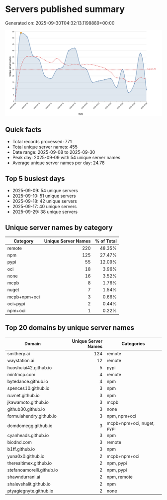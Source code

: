 # Servers published summary

Generated on: 2025-09-30T04:32:13.1198889+00:00

![Unique servers per day](servers-per-day.svg)

## Quick facts
- Total records processed: 771
- Total unique server names: 455
- Date range: 2025-09-08 to 2025-09-30
- Peak day: 2025-09-09 with 54 unique server names
- Average unique server names per day: 24.78

## Top 5 busiest days
- 2025-09-09: 54 unique servers
- 2025-09-10: 51 unique servers
- 2025-09-18: 42 unique servers
- 2025-09-17: 40 unique servers
- 2025-09-29: 38 unique servers

## Unique server names by category

| Category | Unique Server Names | % of Total |
|----------|---------------------:|-----------:|
| remote | 220 | 48.35% |
| npm | 125 | 27.47% |
| pypi | 55 | 12.09% |
| oci | 18 | 3.96% |
| none | 16 | 3.52% |
| mcpb | 8 | 1.76% |
| nuget | 7 | 1.54% |
| mcpb+npm+oci | 3 | 0.66% |
| oci+pypi | 2 | 0.44% |
| npm+oci | 1 | 0.22% |

## Top 20 domains by unique server names

| Domain | Unique Server Names | Categories |
|--------|---------------------:|------------|
| smithery.ai | 124 | remote |
| waystation.ai | 12 | remote |
| huoshuiai42.github.io | 5 | pypi |
| mintmcp.com | 4 | remote |
| bytedance.github.io | 4 | npm |
| spences10.github.io | 3 | npm |
| ruvnet.github.io | 3 | npm |
| jkawamoto.github.io | 3 | mcpb |
| github30.github.io | 3 | none |
| formulahendry.github.io | 3 | npm, npm+oci |
| domdomegg.github.io | 3 | mcpb+npm+oci, nuget, pypi |
| cyanheads.github.io | 3 | npm |
| biodnd.com | 3 | remote |
| b1ff.github.io | 3 | npm |
| yuna0x0.github.io | 2 | mcpb+npm+oci |
| therealtimex.github.io | 2 | npm, pypi |
| stefanoamorelli.github.io | 2 | npm, pypi |
| shawndurrani.ai | 2 | npm, remote |
| shalevshalit.github.io | 2 | npm |
| ptyagiegnyte.github.io | 2 | none |
